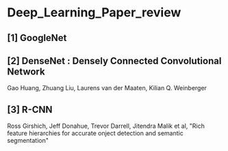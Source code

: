# Deep_Learning_Paper_review


## [1] GoogleNet

## [2] DenseNet : Densely Connected Convolutional Network
  Gao Huang, Zhuang Liu, Laurens van der Maaten, Kilian Q. Weinberger
  
  
  ## [3] R-CNN
  Ross Girshich, Jeff Donahue, Trevor Darrell, Jitendra Malik et al, "Rich feature hierarchies for accurate onject detection and semantic segmentation"
